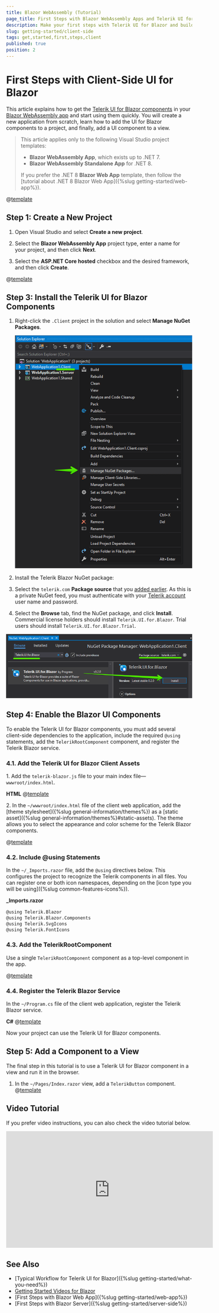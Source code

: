 ```yaml
---
title: Blazor WebAssembly (Tutorial)
page_title: First Steps with Blazor WebAssembly Apps and Telerik UI for Blazor
description: Make your first steps with Telerik UI for Blazor and build an app that hosts the Blazor UI components client-side (by using Blazor WebAssembly, WASM).
slug: getting-started/client-side
tags: get,started,first,steps,client
published: true
position: 2
---
```


# First Steps with Client-Side UI for Blazor

This article explains how to get the <a href = "https://www.telerik.com/blazor-ui" target="_blank">Telerik UI for Blazor components</a> in your <a href = "https://www.telerik.com/faqs/blazor-ui/what-is-the-difference-between-blazor-webassembly-vs-server" target="_blank">Blazor WebAssembly app</a> and start using them quickly. You will create a new application from scratch, learn how to add the UI for Blazor components to a project, and finally, add a UI component to a view.

> This article applies only to the following Visual Studio project templates:
>
> * **Blazor WebAssembly App**, which exists up to .NET 7.
> * **Blazor WebAssembly Standalone App** for .NET 8.
>
> If you prefer the .NET 8 **Blazor Web App** template, then follow the [tutorial about .NET 8 Blazor Web App]({%slug getting-started/web-app%}).

@[template](/_contentTemplates/common/get-started.md#prerequisites-download)

## Step 1: Create a New Project

1. Open Visual Studio and select **Create a new project**.

1. Select the **Blazor WebAssembly App** project type, enter a name for your project, and then click **Next**.

1. Select the **ASP.NET Core hosted** checkbox and the desired framework, and then click **Create**.

@[template](/_contentTemplates/common/get-started.md#add-nuget-feed)

## Step 3: Install the Telerik UI for Blazor Components

1. Right-click  the `.Client` project in the solution and select **Manage NuGet Packages**.

   ![Manage NuGet Packages](images/manage-nuget-packages-for-client-app.png)

2. Install the Telerik Blazor NuGet package:

  1. Select the `telerik.com` **Package source** that you [added earlier](#step-2-add-the-telerik-nuget-feed-to-visual-studio). As this is a private NuGet feed, you must authenticate with your [Telerik account](https://www.telerik.com/account/) user name and password.
  1. Select the **Browse** tab, find the NuGet package, and click **Install**. Commercial license holders should install `Telerik.UI.for.Blazor`. Trial users should install `Telerik.UI.for.Blazor.Trial`.

   ![Add Telerik Blazor Package to Client Project](images/add-telerik-nuget-to-client-app.png)

## Step 4: Enable the Blazor UI Components

To enable the Telerik UI for Blazor components, you must add several client-side dependencies to the application, include the required `@using` statements, add the `TelerikRootComponent` component, and register the Telerik Blazor service.

### 4.1. Add the Telerik UI for Blazor Client Assets

1\. Add the `telerik-blazor.js` file to your main index file&mdash;`wwwroot/index.html`.

**HTML**
@[template](/_contentTemplates/common/js-interop-file.md#js-interop-file-snippet)

2\. In the `~/wwwroot/index.html` file of the client web application, add the [theme stylesheet]({%slug general-information/themes%}) as a [static asset]({%slug general-information/themes%}#static-assets). The theme allows you to select the appearance and color scheme for the Telerik Blazor components.

@[template](/_contentTemplates/common/js-interop-file.md#theme-static-asset-snippet)

### 4.2. Include @using Statements

In the `~/_Imports.razor` file, add the `@using` directives below. This configures the project to recognize the Telerik components in all files. You can register one or both icon namespaces, depending on the [icon type you will be using]({%slug common-features-icons%}).

**_Imports.razor**
    
    @using Telerik.Blazor
    @using Telerik.Blazor.Components
    @using Telerik.SvgIcons
    @using Telerik.FontIcons

### 4.3. Add the TelerikRootComponent

Use a single `TelerikRootComponent` component as a top-level component in the app.

@[template](/_contentTemplates/common/get-started.md#root-component-main-layout)

### 4.4. Register the Telerik Blazor Service

In the `~/Program.cs` file of the client web application, register the Telerik Blazor service.

**C#**
@[template](/_contentTemplates/common/js-interop-file.md#register-telerik-service-client)
    
Now your project can use the Telerik UI for Blazor components.

## Step 5: Add a Component to a View

The final step in this tutorial is to use a Telerik UI for Blazor component in a view and run it in the browser.

1. In the `~/Pages/Index.razor` view, add a `TelerikButton` component.
@[template](/_contentTemplates/common/get-started.md#add-component-sample)

## Video Tutorial

If you prefer video instructions, you can also check the video tutorial below.

<iframe width="560" height="315" src="https://www.youtube.com/embed/fwR8Yxe7DPQ" frameborder="0" allow="accelerometer; autoplay; encrypted-media; gyroscope; picture-in-picture" allowfullscreen></iframe>

## See Also

* [Typical Workflow for Telerik UI for Blazor]({%slug getting-started/what-you-need%})
* [Getting Started Videos for Blazor](https://www.youtube.com/watch?v=aaRAZYaJ4xc&list=PLvmaC-XMqeBYPTwcm478vs8Rujq2tiVJo)
* [First Steps with Blazor Web App]({%slug getting-started/web-app%})
* [First Steps with Blazor Server]({%slug getting-started/server-side%})

